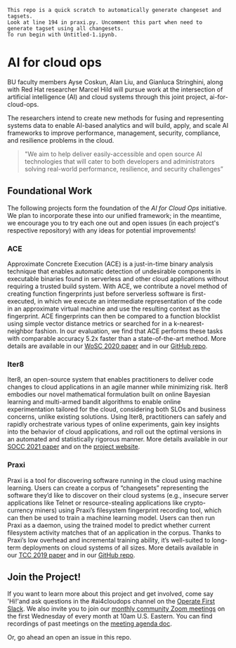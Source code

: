 ```
This repo is a quick scratch to automatically generate changeset and tagsets.
Look at line 194 in praxi.py. Uncomment this part when need to generate tagset using all changesets.
To run begin with Untitled-1.ipynb. 
```

# AI for cloud ops

BU faculty members Ayse Coskun, Alan Liu, and Gianluca Stringhini, along with Red Hat researcher Marcel Hild will pursue work at the intersection of artificial intelligence (AI) and cloud systems through this joint project, ai-for-cloud-ops. 

The researchers intend to create new methods for fusing and representing systems data to enable AI-based analytics and will build, apply, and scale AI frameworks to improve performance, management, security, compliance, and resilience problems in the cloud. 


>"We aim to help deliver easily-accessible and open source AI technologies that will cater to both developers and administrators solving real-world performance, resilience, and security challenges” 


## Foundational Work
The following projects form the foundation of the *AI for Cloud Ops* initiative. We plan to incorporate these into our unified framework; in the meantime, we encourage you to try each one out and open issues (in each project's respective repository) with any ideas for potential improvements!

### ACE
Approximate Concrete Execution (ACE) is a just-in-time binary analysis technique that enables automatic detection of undesirable components in executable binaries found in serverless and other cloud applications without requiring a trusted build system. With ACE, we contribute a novel method of creating function fingerprints just before serverless software is first-executed, in which we execute an intermediate representation of the code in an approximate virtual machine and use the resulting context as the fingerprint. ACE fingerprints can then be compared to a function blocklist using simple vector distance metrics or searched for in a k-nearest-neighbor fashion. In our evaluation, we find that ACE performs these tasks with comparable accuracy 5.2x faster than a state-of-the-art method. More details are available in our [WoSC 2020 paper](https://www.bu.edu/peaclab/files/2020/12/ACE-WoSC2020.pdf) and in our [GitHub repo](https://github.com/peaclab/ace).

### Iter8
Iter8, an open-source system that enables practitioners to deliver code changes to cloud applications in an agile manner while minimizing risk. Iter8 embodies our novel mathematical formulation built on online Bayesian learning and multi-armed bandit algorithms to enable online experimentation tailored for the cloud, considering both SLOs and business concerns, unlike existing solutions. Using Iter8, practitioners can safely and rapidly orchestrate various types of online experiments, gain key insights into the behavior of cloud applications, and roll out the optimal versions in an automated and statistically rigorous manner. More details available in our [SOCC 2021 paper](https://www.bu.edu/peaclab/files/2022/01/Iter8-socc21.pdf) and on the [project website](https://iter8.tools/). 

### Praxi
Praxi is a tool for discovering software running in the cloud using machine learning. Users can create a corpus of “changesets” representing the software they’d like to discover on their cloud systems (e.g., insecure server applications like Telnet or resource-stealing applications like crypto-currency miners) using Praxi’s filesystem fingerprint recording tool, which can then be used to train a machine learning model. Users can then run Praxi as a daemon, using the trained model to predict whether current filesystem activity matches that of an application in the corpus. Thanks to Praxi’s low overhead and incremental training ability, it’s well-suited to long-term deployments on cloud systems of all sizes. More details available in our [TCC 2019 paper](http://www.bu.edu/peaclab/files/2020/03/PraxiJournal.pdf) and in our [GitHub repo](https://github.com/peaclab/ace).

## Join the Project!

If you want to learn more about this project and get involved, come say 'Hi!'and ask questions in the #ai4cloudops channel on the [Operate First Slack](https://join.slack.com/t/operatefirst/shared_invite/zt-o2gn4wn8-O39g7sthTAuPCvaCNRnLww).
We also invite you to join our [monthly community Zoom meetings](https://bostonu.zoom.us/j/98113583702?pwd=akQ3c3lKOG1NZ2tNRFFUSlNGRXhCQT09) on the first Wednesday of every month at 10am U.S. Eastern. You can find recordings of past meetings on the [meeting agenda doc](https://docs.google.com/document/d/1FWQWiZmrOUvyn9VWHnIJpB1xgp3HNoSsArnU-zm7bIE/edit?usp=sharing).

Or, go ahead an open an issue in this repo. 
